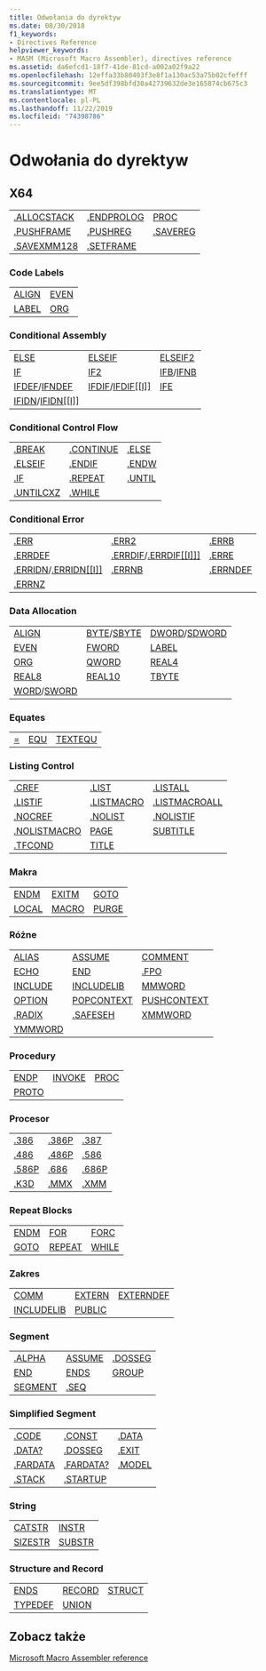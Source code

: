 ```yaml
---
title: Odwołania do dyrektyw
ms.date: 08/30/2018
f1_keywords:
- Directives Reference
helpviewer_keywords:
- MASM (Microsoft Macro Assembler), directives reference
ms.assetid: da6efcd1-18f7-41de-81cd-a002a02f9a22
ms.openlocfilehash: 12effa33b80403f3e8f1a130ac53a75b02cfefff
ms.sourcegitcommit: 9ee5df398bfd30a42739632de3e165874cb675c3
ms.translationtype: MT
ms.contentlocale: pl-PL
ms.lasthandoff: 11/22/2019
ms.locfileid: "74398786"
---
```

# <a name="directives-reference"></a>Odwołania do dyrektyw

## <a name="x64"></a>X64

||||
|-|-|-|
|[.ALLOCSTACK](../../assembler/masm/dot-allocstack.md)|[.ENDPROLOG](../../assembler/masm/dot-endprolog.md)|[PROC](../../assembler/masm/proc.md)|
|[.PUSHFRAME](../../assembler/masm/dot-pushframe.md)|[.PUSHREG](../../assembler/masm/dot-pushreg.md)|[.SAVEREG](../../assembler/masm/dot-savereg.md)|
|[.SAVEXMM128](../../assembler/masm/dot-savexmm128.md)|[.SETFRAME](../../assembler/masm/dot-setframe.md)||

### <a name="code-labels"></a>Code Labels

|||
|-|-|
|[ALIGN](../../assembler/masm/align-masm.md)|[EVEN](../../assembler/masm/even.md)|
|[LABEL](../../assembler/masm/label-masm.md)|[ORG](../../assembler/masm/org.md)|

### <a name="conditional-assembly"></a>Conditional Assembly

||||
|-|-|-|
|[ELSE](../../assembler/masm/else-masm.md)|[ELSEIF](../../assembler/masm/elseif-masm.md)|[ELSEIF2](../../assembler/masm/elseif2.md)|
|[IF](../../assembler/masm/if-masm.md)|[IF2](../../assembler/masm/if2.md)|[IFB](../../assembler/masm/ifb.md)/[IFNB](../../assembler/masm/ifnb.md)|
|[IFDEF](../../assembler/masm/ifdef.md)/[IFNDEF](../../assembler/masm/ifndef.md)|[IFDIF](../../assembler/masm/ifdif.md)/[IFDIF&#91;&#91;I&#93;&#93;](../../assembler/masm/ifdif.md)|[IFE](../../assembler/masm/ife.md)|
|[IFIDN](../../assembler/masm/ifidn.md)/[IFIDN&#91;&#91;I&#93;&#93;](../../assembler/masm/ifidn.md)|||

### <a name="conditional-control-flow"></a>Conditional Control Flow

||||
|-|-|-|
|[.BREAK](../../assembler/masm/dot-break.md)|[.CONTINUE](../../assembler/masm/dot-continue.md)|[.ELSE](../../assembler/masm/dot-else.md)|
|[.ELSEIF](../../assembler/masm/dot-if.md)|[.ENDIF](../../assembler/masm/dot-endif.md)|[.ENDW](../../assembler/masm/dot-endw.md)|
|[.IF](../../assembler/masm/dot-if.md)|[.REPEAT](../../assembler/masm/dot-repeat.md)|[.UNTIL](../../assembler/masm/dot-until.md)|
|[.UNTILCXZ](../../assembler/masm/dot-untilcxz.md)|[.WHILE](../../assembler/masm/dot-while.md)||

### <a name="conditional-error"></a>Conditional Error

||||
|-|-|-|
|[.ERR](../../assembler/masm/dot-err.md)|[.ERR2](../../assembler/masm/dot-err2.md)|[.ERRB](../../assembler/masm/dot-errb.md)|
|[.ERRDEF](../../assembler/masm/dot-errdef.md)|[.ERRDIF](../../assembler/masm/dot-errdif.md)/[.ERRDIF&#91;&#91;I&#93;&#93;&#93;](../../assembler/masm/dot-errdif.md)|[.ERRE](../../assembler/masm/dot-erre.md)|
|[.ERRIDN](../../assembler/masm/dot-erridn.md)/[.ERRIDN&#91;&#91;I&#93;&#93;](../../assembler/masm/dot-erridn.md)|[.ERRNB](../../assembler/masm/dot-errnb.md)|[.ERRNDEF](../../assembler/masm/dot-errndef.md)|
|[.ERRNZ](../../assembler/masm/dot-errnz.md)|||

### <a name="data-allocation"></a>Data Allocation

||||
|-|-|-|
|[ALIGN](../../assembler/masm/align-masm.md)|[BYTE](../../assembler/masm/byte-masm.md)/[SBYTE](../../assembler/masm/sbyte-masm.md)|[DWORD](../../assembler/masm/dword.md)/[SDWORD](../../assembler/masm/sdword.md)|
|[EVEN](../../assembler/masm/even.md)|[FWORD](../../assembler/masm/fword.md)|[LABEL](../../assembler/masm/label-masm.md)|
|[ORG](../../assembler/masm/org.md)|[QWORD](../../assembler/masm/qword.md)|[REAL4](../../assembler/masm/real4.md)|
|[REAL8](../../assembler/masm/real8.md)|[REAL10](../../assembler/masm/real10.md)|[TBYTE](../../assembler/masm/tbyte.md)|
|[WORD](../../assembler/masm/word.md)/[SWORD](../../assembler/masm/sword.md)|||

### <a name="equates"></a>Equates

||||
|-|-|-|
|[=](../../assembler/masm/equal.md)|[EQU](../../assembler/masm/equ.md)|[TEXTEQU](../../assembler/masm/textequ.md)|

### <a name="listing-control"></a>Listing Control

||||
|-|-|-|
|[.CREF](../../assembler/masm/dot-cref.md)|[.LIST](../../assembler/masm/dot-list.md)|[.LISTALL](../../assembler/masm/dot-listall.md)|
|[.LISTIF](../../assembler/masm/dot-listif.md)|[.LISTMACRO](../../assembler/masm/dot-listmacro.md)|[.LISTMACROALL](../../assembler/masm/dot-listmacroall.md)|
|[.NOCREF](../../assembler/masm/dot-nocref.md)|[.NOLIST](../../assembler/masm/dot-nolist.md)|[.NOLISTIF](../../assembler/masm/dot-nolistif.md)|
|[.NOLISTMACRO](../../assembler/masm/dot-nolistmacro.md)|[PAGE](../../assembler/masm/page.md)|[SUBTITLE](../../assembler/masm/subtitle.md)|
|[.TFCOND](../../assembler/masm/dot-tfcond.md)|[TITLE](../../assembler/masm/title.md)||

### <a name="macros"></a>Makra

||||
|-|-|-|
|[ENDM](../../assembler/masm/endm.md)|[EXITM](../../assembler/masm/exitm.md)|[GOTO](../../assembler/masm/goto-masm.md)|
|[LOCAL](../../assembler/masm/local-masm.md)|[MACRO](../../assembler/masm/macro.md)|[PURGE](../../assembler/masm/purge.md)|

### <a name="miscellaneous"></a>Różne

||||
|-|-|-|
|[ALIAS](../../assembler/masm/alias-masm.md)|[ASSUME](../../assembler/masm/assume.md)|[COMMENT](../../assembler/masm/comment-masm.md)|
|[ECHO](../../assembler/masm/echo.md)|[END](../../assembler/masm/end-masm.md)|[.FPO](../../assembler/masm/dot-fpo.md)|
|[INCLUDE](../../assembler/masm/include-masm.md)|[INCLUDELIB](../../assembler/masm/includelib-masm.md)|[MMWORD](../../assembler/masm/mmword.md)|
|[OPTION](../../assembler/masm/option-masm.md)|[POPCONTEXT](../../assembler/masm/popcontext.md)|[PUSHCONTEXT](../../assembler/masm/pushcontext.md)|
|[.RADIX](../../assembler/masm/dot-radix.md)|[.SAFESEH](../../assembler/masm/dot-safeseh.md)|[XMMWORD](../../assembler/masm/xmmword.md)|
|[YMMWORD](../../assembler/masm/ymmword.md)|||

### <a name="procedures"></a>Procedury

||||
|-|-|-|
|[ENDP](../../assembler/masm/endp.md)|[INVOKE](../../assembler/masm/invoke.md)|[PROC](../../assembler/masm/proc.md)|
|[PROTO](../../assembler/masm/proto.md)|||

### <a name="processor"></a>Procesor

||||
|-|-|-|
|[.386](../../assembler/masm/dot-386.md)|[.386P](../../assembler/masm/dot-386p.md)|[.387](../../assembler/masm/dot-387.md)|
|[.486](../../assembler/masm/dot-486.md)|[.486P](../../assembler/masm/dot-486p.md)|[.586](../../assembler/masm/dot-586.md)|
|[.586P](../../assembler/masm/dot-586p.md)|[.686](../../assembler/masm/dot-686.md)|[.686P](../../assembler/masm/dot-686p.md)|
|[.K3D](../../assembler/masm/dot-k3d.md)|[.MMX](../../assembler/masm/dot-mmx.md)|[.XMM](../../assembler/masm/dot-xmm.md)|

### <a name="repeat-blocks"></a>Repeat Blocks

||||
|-|-|-|
|[ENDM](../../assembler/masm/endm.md)|[FOR](../../assembler/masm/for-masm.md)|[FORC](../../assembler/masm/forc.md)|
|[GOTO](../../assembler/masm/goto-masm.md)|[REPEAT](../../assembler/masm/repeat.md)|[WHILE](../../assembler/masm/while-masm.md)|

### <a name="scope"></a>Zakres

||||
|-|-|-|
|[COMM](../../assembler/masm/comm.md)|[EXTERN](../../assembler/masm/extern-masm.md)|[EXTERNDEF](../../assembler/masm/externdef.md)|
|[INCLUDELIB](../../assembler/masm/includelib-masm.md)|[PUBLIC](../../assembler/masm/public-masm.md)||

### <a name="segment"></a>Segment

||||
|-|-|-|
|[.ALPHA](../../assembler/masm/dot-alpha.md)|[ASSUME](../../assembler/masm/assume.md)|[.DOSSEG](../../assembler/masm/dot-dosseg.md)|
|[END](../../assembler/masm/end-masm.md)|[ENDS](../../assembler/masm/ends-masm.md)|[GROUP](../../assembler/masm/group.md)|
|[SEGMENT](../../assembler/masm/segment.md)|[.SEQ](../../assembler/masm/dot-seq.md)||

### <a name="simplified-segment"></a>Simplified Segment

||||
|-|-|-|
|[.CODE](../../assembler/masm/dot-code.md)|[.CONST](../../assembler/masm/dot-const.md)|[.DATA](../../assembler/masm/dot-data.md)|
|[.DATA?](../../assembler/masm/dot-data-q.md)|[.DOSSEG](../../assembler/masm/dot-dosseg.md)|[.EXIT](../../assembler/masm/dot-exit.md)|
|[.FARDATA](../../assembler/masm/dot-fardata.md)|[.FARDATA?](../../assembler/masm/dot-fardata-q.md)|[.MODEL](../../assembler/masm/dot-model.md)|
|[.STACK](../../assembler/masm/dot-stack.md)|[.STARTUP](../../assembler/masm/dot-startup.md)||

### <a name="string"></a>String

|||
|-|-|
|[CATSTR](../../assembler/masm/catstr.md)|[INSTR](../../assembler/masm/instr.md)|
|[SIZESTR](../../assembler/masm/sizestr.md)|[SUBSTR](../../assembler/masm/substr.md)|

### <a name="structure-and-record"></a>Structure and Record

||||
|-|-|-|
|[ENDS](../../assembler/masm/ends-masm.md)|[RECORD](../../assembler/masm/record-masm.md)|[STRUCT](../../assembler/masm/struct-masm.md)|
|[TYPEDEF](../../assembler/masm/typedef-masm.md)|[UNION](../../assembler/masm/union.md)||

## <a name="see-also"></a>Zobacz także

[Microsoft Macro Assembler reference](../../assembler/masm/microsoft-macro-assembler-reference.md)

